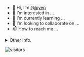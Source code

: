 - 👋 Hi, I’m [@loyep](https://github.com/loyep)
- 👀 I’m interested in ...
- 🌱 I’m currently learning ...
- 💞️ I’m looking to collaborate on ...
- 📫 How to reach me ...

<details>
  <summary>Other info.</summary>
  <br>

<!--START_SECTION:waka-->

```txt
Vue.js       3 hrs 55 mins   █████████████████░░░░░░░░   67.48 %
TypeScript   1 hr 9 mins     █████░░░░░░░░░░░░░░░░░░░░   19.85 %
JSON         17 mins         █▒░░░░░░░░░░░░░░░░░░░░░░░   05.05 %
HTML         12 mins         █░░░░░░░░░░░░░░░░░░░░░░░░   03.69 %
Other        5 mins          ▒░░░░░░░░░░░░░░░░░░░░░░░░   01.63 %
```

<!--END_SECTION:waka-->

</details>

![visitors](https://visitor-badge.glitch.me/badge?page_id=loyep.loyep)
